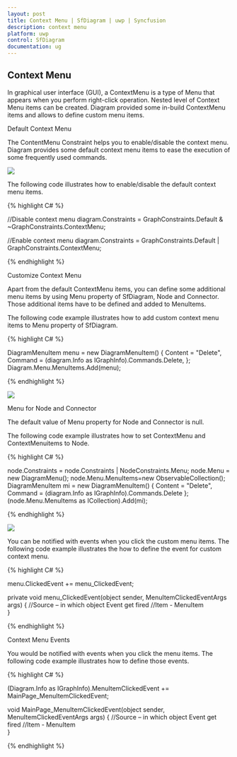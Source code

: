 ```yaml
---
layout: post
title: Context Menu | SfDiagram | uwp | Syncfusion
description: context menu
platform: uwp
control: SfDiagram
documentation: ug
---
```


## Context Menu

In graphical user interface (GUI), a ContextMenu is a type of Menu that appears when you perform right-click operation. Nested level of Context Menu items can be created. Diagram provided some in-build ContextMenu items and allows to define custom menu items.

Default Context Menu

The ContentMenu Constraint helps you to enable/disable the context menu. Diagram provides some default context menu items to ease the execution of some frequently used commands. 

![](Context-Menu_images\Context-Menu_img1.png)

The following code illustrates how to enable/disable the default context menu items.

{% highlight C# %}

//Disable context menu
diagram.Constraints = GraphConstraints.Default & ~GraphConstraints.ContextMenu;

//Enable context menu
diagram.Constraints = GraphConstraints.Default | GraphConstraints.ContextMenu;

{% endhighlight %}

Customize Context Menu

Apart from the default ContextMenu items, you can define some additional menu items by using Menu property of SfDiagram, Node and Connector. Those additional items have to be defined and added to MenuItems. 

The following code example illustrates how to add custom context menu items to Menu property of SfDiagram.

{% highlight C# %}

DiagramMenuItem menu = new DiagramMenuItem() 
	{
		Content = "Delete", 
		Command = (diagram.Info as IGraphInfo).Commands.Delete,
	};
Diagram.Menu.MenuItems.Add(menu);

{% endhighlight %}

![](Context-Menu_images\Context-Menu_img2.png)

Menu for Node and Connector

The default value of Menu property for Node and Connector is null.

The following code example illustrates how to set ContextMenu and ContextMenuitems to Node.

{% highlight C# %}

node.Constraints = node.Constraints | NodeConstraints.Menu;
node.Menu = new DiagramMenu();
node.Menu.MenuItems=new ObservableCollection<DiagramMenuItem>();
DiagramMenuItem mi = new DiagramMenuItem()
{
	Content = "Delete",
	Command = (diagram.Info as IGraphInfo).Commands.Delete
};
(node.Menu.MenuItems as ICollection<DiagramMenuItem>).Add(mi);

{% endhighlight %}

![](Context-Menu_images\Context-Menu_img3.png)

You can be notified with events when you click the custom menu items. The following code example illustrates the how to define the event for custom context menu.

{% highlight C# %}

menu.ClickedEvent += menu_ClickedEvent;

private void menu_ClickedEvent(object sender, MenuItemClickedEventArgs args)
{
	//Source – in which object Event get fired
    //Item - MenuItem     
}

{% endhighlight %}

Context Menu Events

You would be notified with events when you click the menu items. The following code example illustrates how to define those events.

{% highlight C# %}

(Diagram.Info as IGraphInfo).MenuItemClickedEvent += MainPage_MenuItemClickedEvent;

void MainPage_MenuItemClickedEvent(object sender, MenuItemClickedEventArgs args)
{
	//Source – in which object Event get fired
    //Item - MenuItem     
}

{% endhighlight %}
